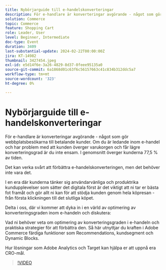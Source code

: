 ```yaml
---
title: Nybörjarguide till e-handelskonverteringar
description: För e-handlare är konverteringar avgörande - något som gör webbplatsbesökarna till betalande kunder. Om du är ledande inom e-handel och har problem med att kunden överger varukorgen och får lägre konverteringsgrad är du inte ensam. I genomsnitt överger kunderna sina kundvagnar 77,5 % av tiden.Att förbättra e-handelskonverteringen kan verka knepigt, men det behöver inte vara det.I en digitalt första era, där kunderna förväntar sig användarvänliga och produktrika kundupplevelser, är det viktigt att göra sitt bästa framme och göra allt ni kan för att stödja kunden genom hela köpresan - från första klickningen till det slutliga köpet.Gå med där vi kommer att dyka upp i världen när det gäller optimering och diskussion av konverteringsgraden inom e-handeln:Vad du behöver veta om optimering av konverteringsgraden inom e-handeln och praktiska strategier för att förbättra den.Hur du kan utnyttja kraften i Adobe Commerce färdiga funktioner som Recommendations, kundsegment och Dynamic Blocks.Hur lösningar som Adobe Analytics och Target kan hjälpa dig med dina mål för CRO.
solution: Commerce
topic: Commerce
feature: Shopping Cart
role: Leader, User
level: Beginner, Intermediate
doc-type: Event
duration: 3409
last-substantial-update: 2024-02-22T00:00:00Z
jira: KT-14982
thumbnail: 3427454.jpeg
exl-id: e5d14f6e-3a26-4829-8d37-0feee95135a0
source-git-commit: 6a1868d01c63f6c56157663c41c834b312ddc5a7
workflow-type: tm+mt
source-wordcount: '323'
ht-degree: 0%

---
```


# Nybörjarguide till e-handelskonverteringar

För e-handlare är konverteringar avgörande - något som gör webbplatsbesökarna till betalande kunder. Om du är ledande inom e-handel och har problem med att kunden överger varukorgen och får lägre konverteringsgrad är du inte ensam. I genomsnitt överger kunderna 77,5 % av tiden.

Det kan verka svårt att förbättra e-handelskonverteringen, men det behöver inte vara det.

I en era där kunderna tänker sig användarvänliga och produktrika kundupplevelser som sätter det digitala först är det viktigt att ni tar er bästa fot framåt och gör allt ni kan för att stödja kunden genom hela köpresan - från första klickningen till det slutliga köpet.

Delta i oss, där vi kommer att dyka in i en värld av optimering av konverteringsgraden inom e-handeln och diskutera:

Vad ni behöver veta om optimering av konverteringsgraden i e-handeln och praktiska strategier för att förbättra den.
Så här utnyttjar du kraften i Adobe Commerce färdiga funktioner som Recommendations, kundsegment och Dynamic Blocks.

Hur lösningar som Adobe Analytics och Target kan hjälpa er att uppnå era CRO-mål.

>[!VIDEO](https://video.tv.adobe.com/v/3427454/?learn=on)
